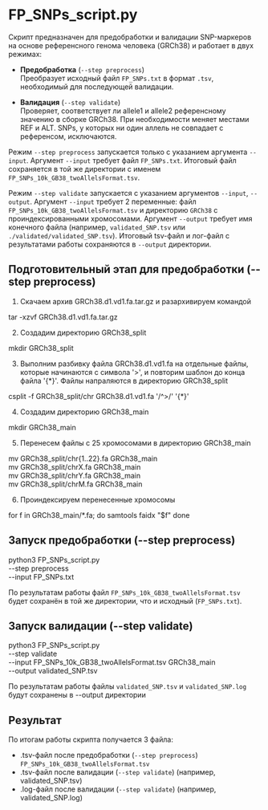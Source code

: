 # FP_SNPs_script.py

Скрипт предназначен для предобработки и валидации SNP-маркеров на основе референсного генома человека (GRCh38) и работает в двух режимах:

- **Предобработка** (`--step preprocess`)  
Преобразует исходный файл `FP_SNPs.txt` в формат `.tsv`, необходимый для последующей валидации.
  
- **Валидация** (`--step validate`)  
Проверяет, соответствует ли allele1 и allele2 референсному значению в сборке GRCh38. При необходимости меняет местами REF и ALT. SNPs, у которых ни один аллель не совпадает с референсом, исключаются.

Режим `--step preprocess` запускается только с указанием аргумента `--input`. Аргумент `--input` требует файл `FP_SNPs.txt`. Итоговый файл сохраняется в той же директории с именем `FP_SNPs_10k_GB38_twoAllelsFormat.tsv`.

Режим `--step validate` запускается с указанием аргументов `--input`, `--output`. Аргумент `--input` требует 2 переменные: файл `FP_SNPs_10k_GB38_twoAllelsFormat.tsv` и директорию `GRCh38` с проиндексированными хромосомами. Аргумент `--output` требует имя конечного файла (например, `validated_SNP.tsv` или `./validated/validated_SNP.tsv`). Итоговый tsv-файл и лог-файл с результатами работы сохраняются в `--output` директории.
  
## Подготовительный этап для предобработки (--step preprocess)

1. Скачаем архив GRCh38.d1.vd1.fa.tar.gz и разархивируем командой

tar -xzvf GRCh38.d1.vd1.fa.tar.gz

2. Создадим директорию GRCh38_split

mkdir GRCh38_split

3. Выполним разбивку файла GRCh38.d1.vd1.fa на отдельные файлы,
которые начинаются с символа '>', и повторим шаблон до конца файла '{*}'.
Файлы напраляются в директорию GRCh38_split

csplit -f GRCh38_split/chr GRCh38.d1.vd1.fa '/^>/' '{*}'

4. Создадим директорию GRCh38_main

mkdir GRCh38_main

5. Перенесем файлы с 25 хромосомами в директорию GRCh38_main

mv GRCh38_split/chr{1..22}.fa GRCh38_main  
mv GRCh38_split/chrX.fa GRCh38_main  
mv GRCh38_split/chrY.fa GRCh38_main  
mv GRCh38_split/chrM.fa GRCh38_main

6. Проиндексируем перенесенные хромосомы

for f in GRCh38_main/*.fa; do
    samtools faidx "$f"
done

## Запуск предобработки (--step preprocess)

python3 FP_SNPs_script.py \
  --step preprocess \
  --input FP_SNPs.txt
  
По результатам работы файл `FP_SNPs_10k_GB38_twoAllelsFormat.tsv` будет сохранён в той же директории, что и исходный (`FP_SNPs.txt`).

## Запуск валидации (--step validate) 

python3 FP_SNPs_script.py \
  --step validate \
  --input FP_SNPs_10k_GB38_twoAllelsFormat.tsv GRCh38_main \
  --output validated_SNP.tsv

По результатам работы файлы `validated_SNP.tsv` и `validated_SNP.log` будут сохранены в --output директории 

## Результат

По итогам работы скрипта получается 3 файла:
-  .tsv-файл после предобработки (`--step preprocess`) `FP_SNPs_10k_GB38_twoAllelsFormat.tsv`
-  .tsv-файл после валидации (`--step validate`) (например, validated_SNP.tsv)
-  .log-файл после валидации (`--step validate`) (например, validated_SNP.log)
